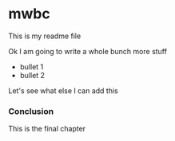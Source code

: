# mwbc

This is my readme file
<p>
Ok I am going to write a whole bunch more stuff
<ul>
<li>bullet 1
<li>bullet 2
</ul>

<p>
Let's see what else I can add this

<h3>Conclusion</h3>
This is the final chapter
